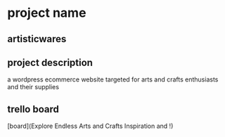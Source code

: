 # project name

## artisticwares

## project description

a wordpress ecommerce website targeted for arts and crafts enthusiasts and their supplies

## trello board

[board](Explore Endless Arts and Crafts Inspiration and !)
